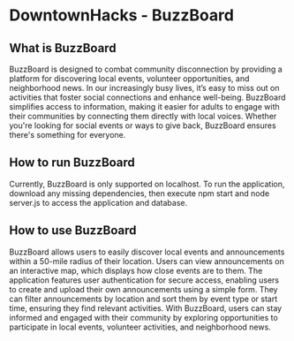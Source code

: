 # DowntownHacks - BuzzBoard

## What is BuzzBoard
BuzzBoard is designed to combat community disconnection by providing a platform for discovering local events, volunteer opportunities, and neighborhood news. In our increasingly busy lives, it’s easy to miss out on activities that foster social connections and enhance well-being. BuzzBoard simplifies access to information, making it easier for adults to engage with their communities by connecting them directly with local voices. Whether you're looking for social events or ways to give back, BuzzBoard ensures there's something for everyone.

## How to run BuzzBoard
Currently, BuzzBoard is only supported on localhost. To run the application, download any missing dependencies, then execute npm start and node server.js to access the application and database.

## How to use BuzzBoard
BuzzBoard allows users to easily discover local events and announcements within a 50-mile radius of their location. Users can view announcements on an interactive map, which displays how close events are to them. The application features user authentication for secure access, enabling users to create and upload their own announcements using a simple form. They can filter announcements by location and sort them by event type or start time, ensuring they find relevant activities. With BuzzBoard, users can stay informed and engaged with their community by exploring opportunities to participate in local events, volunteer activities, and neighborhood news.
